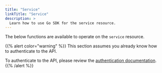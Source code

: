 ```yaml
---
title: "Service"
linkTitle: "Service"
description: >
  Learn how to use Go SDK for the service resource.
---
```


The below functions are available to operate on the `service` resource.

{{% alert color="warning" %}}
This section assumes you already know how to authenticate to the API.

To authenticate to the API, please review the [authentication documentation](/docs/api/authentication/).
{{% /alert %}}
